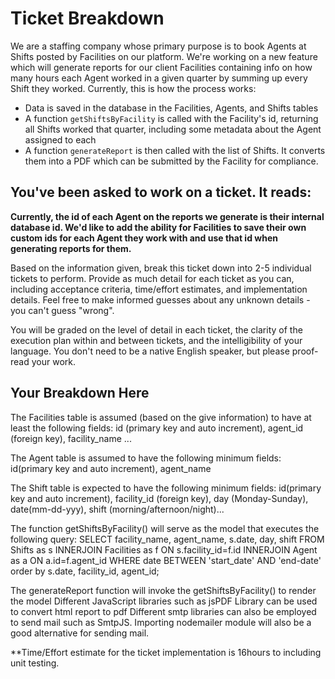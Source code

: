 # Ticket Breakdown
We are a staffing company whose primary purpose is to book Agents at Shifts posted by Facilities on our platform. We're working on a new feature which will generate reports for our client Facilities containing info on how many hours each Agent worked in a given quarter by summing up every Shift they worked. Currently, this is how the process works:

- Data is saved in the database in the Facilities, Agents, and Shifts tables
- A function `getShiftsByFacility` is called with the Facility's id, returning all Shifts worked that quarter, including some metadata about the Agent assigned to each
- A function `generateReport` is then called with the list of Shifts. It converts them into a PDF which can be submitted by the Facility for compliance.

## You've been asked to work on a ticket. It reads:

**Currently, the id of each Agent on the reports we generate is their internal database id. We'd like to add the ability for Facilities to save their own custom ids for each Agent they work with and use that id when generating reports for them.**


Based on the information given, break this ticket down into 2-5 individual tickets to perform. Provide as much detail for each ticket as you can, including acceptance criteria, time/effort estimates, and implementation details. Feel free to make informed guesses about any unknown details - you can't guess "wrong".


You will be graded on the level of detail in each ticket, the clarity of the execution plan within and between tickets, and the intelligibility of your language. You don't need to be a native English speaker, but please proof-read your work.

## Your Breakdown Here
The Facilities table is assumed (based on the give information) to have at least the following fields:
id (primary key and auto increment), agent_id (foreign key), facility_name ...

The Agent table is assumed to have the following minimum fields:
id(primary key and auto increment), agent_name

The Shift table is expected to have the following minimum fields:
id(primary key and auto increment), facility_id (foreign key), day (Monday-Sunday), date(mm-dd-yyy), shift (morning/afternoon/night)...

The function getShiftsByFacility() will serve as the model that executes the following query:
SELECT facility_name, agent_name, s.date, day, shift FROM Shifts as s 
INNERJOIN Facilities as f ON s.facility_id=f.id 
INNERJOIN Agent as a ON a.id=f.agent_id
WHERE date BETWEEN 'start_date' AND 'end-date' order by s.date, facility_id, agent_id;

The generateReport function will invoke the getShiftsByFacility() to render the model
Different JavaScript libraries such as jsPDF Library can be used to convert html report to pdf
Different smtp libraries can also be employed to send mail such as SmtpJS. Importing nodemailer module will also be a good alternative for sending mail.

**Time/Effort estimate for the ticket implementation is 16hours to including unit testing.




